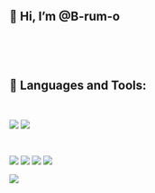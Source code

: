 ## 👋 Hi, I’m @B-rum-o

<br>
<br>
<br>

## 🚀 Languages and Tools:

<br>

<p>
<img src="https://img.icons8.com/fluency/48/000000/visual-studio-code-2019.png"/>
<img src="https://img.icons8.com/color/48/000000/intellij-idea.png">
</p>

<br>

<p>
<img src="https://img.icons8.com/color/48/000000/html-5--v1.png"/>
<img src="https://img.icons8.com/color/48/000000/css3.png"/>
<img src="https://img.icons8.com/color/48/000000/javascript--v1.png"/>
<img src="https://img.icons8.com/color/48/000000/bootstrap.png"/>
</p>

<p>
<img src="https://img.icons8.com/color/48/000000/java-coffee-cup-logo--v1.png"/>
</p>
